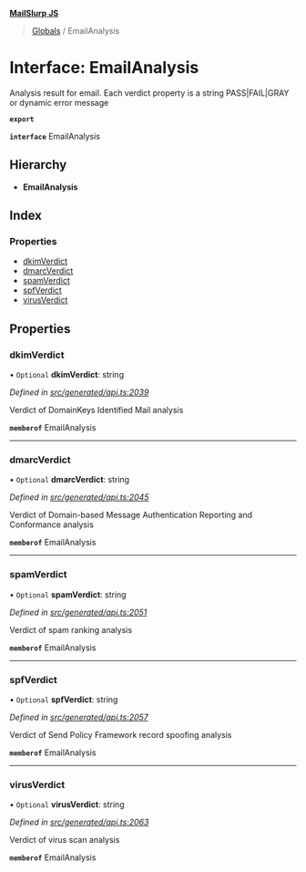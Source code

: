 **[MailSlurp JS](../README.md)**

> [Globals](../README.md) / EmailAnalysis

# Interface: EmailAnalysis

Analysis result for email. Each verdict property is a string PASS|FAIL|GRAY or dynamic error message

**`export`** 

**`interface`** EmailAnalysis

## Hierarchy

* **EmailAnalysis**

## Index

### Properties

* [dkimVerdict](emailanalysis.md#dkimverdict)
* [dmarcVerdict](emailanalysis.md#dmarcverdict)
* [spamVerdict](emailanalysis.md#spamverdict)
* [spfVerdict](emailanalysis.md#spfverdict)
* [virusVerdict](emailanalysis.md#virusverdict)

## Properties

### dkimVerdict

• `Optional` **dkimVerdict**: string

*Defined in [src/generated/api.ts:2039](https://github.com/mailslurp/mailslurp-client/blob/cce5bf2/src/generated/api.ts#L2039)*

Verdict of DomainKeys Identified Mail analysis

**`memberof`** EmailAnalysis

___

### dmarcVerdict

• `Optional` **dmarcVerdict**: string

*Defined in [src/generated/api.ts:2045](https://github.com/mailslurp/mailslurp-client/blob/cce5bf2/src/generated/api.ts#L2045)*

Verdict of Domain-based Message Authentication Reporting and Conformance analysis

**`memberof`** EmailAnalysis

___

### spamVerdict

• `Optional` **spamVerdict**: string

*Defined in [src/generated/api.ts:2051](https://github.com/mailslurp/mailslurp-client/blob/cce5bf2/src/generated/api.ts#L2051)*

Verdict of spam ranking analysis

**`memberof`** EmailAnalysis

___

### spfVerdict

• `Optional` **spfVerdict**: string

*Defined in [src/generated/api.ts:2057](https://github.com/mailslurp/mailslurp-client/blob/cce5bf2/src/generated/api.ts#L2057)*

Verdict of Send Policy Framework record spoofing analysis

**`memberof`** EmailAnalysis

___

### virusVerdict

• `Optional` **virusVerdict**: string

*Defined in [src/generated/api.ts:2063](https://github.com/mailslurp/mailslurp-client/blob/cce5bf2/src/generated/api.ts#L2063)*

Verdict of virus scan analysis

**`memberof`** EmailAnalysis
